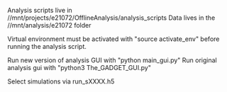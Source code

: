 Analysis scripts live in //mnt/projects/e21072/OfflineAnalysis/analysis_scripts
Data lives in the //mnt/analysis/e21072 folder

Virtual environment must be activated with "source activate_env" before running the analysis script.

Run new version of analysis GUI with "python main_gui.py"
Run original analysis gui with "python3 The_GADGET_GUI.py"

Select simulations via run_sXXXX.h5